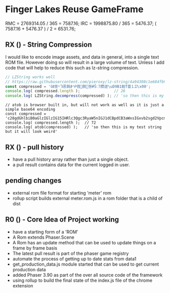 # Finger Lakes Reuse GameFrame

RMC = 2769314.05 / 365 = 7587.16;
IRC = 1998875.80 / 365 = 5476.37;
( 7587.16 + 5476.37 ) / 2 = 6531.76;

## RX () - String Compression

I would like to encode image assets, and data in general, into a single text ROM file. However doing so will
result in a large volume of text. Unless I add code that will help to reduce this such as lz-string compression.

```js
// LZString works well
// https://raw.githubusercontent.com/pieroxy/lz-string/4a94308c1e684fb98866f7ba1288f3db6d9f8801/libs/lz-string.js
const compressed = '㎇뀄ˠᘊ恶銁ⶆᖀ똄脱줸ܳ#Ŝੀ臜逆\uD9B1餄Ƭ쁦⒈Ĳ\x00';
console.log( compressed.length );               // 26
console.log( LZString.decompress(compressed) ); // 'so then this is my test string but it will look weird'
```

```
// atob is browser built in, but will not work as well as it is just a simple base64 encoding
const compressed = 'c28gdGhlbiB0aGlzIGlzIG15IHRlc3Qgc3RyaW5nIGJ1dCBpdCB3aWxsIGxvb2sgd2VpcmQ=';
console.log( compressed.length );  // 72
console.log( atob(compressed) );   // 'so then this is my test string but it will look weird'
```

## RX () - pull history
* have a pull history array rather than just a single object.
* a pull result contains data for the current logged in user.

## pending changes
* external rom file format for starting 'meter' rom
* rollup script builds external meter.rom.js in a rom folder that is a child of dist

## R0 () - Core Idea of Project working
* have a starting form of a 'ROM'
* A Rom extends Phaser.Scene
* A Rom has an update method that can be used to update things on a frame by frame basis
* The latest pull result is part of the phaser game registry
* automate the process of getting up to date stats from data1
* get\_production\_data.js module started that can be used to get current production data
* added Phaser 3.90 as part of the over all source code of the framework
* using rollup to build the final state of the index.js file of the chrome extension

